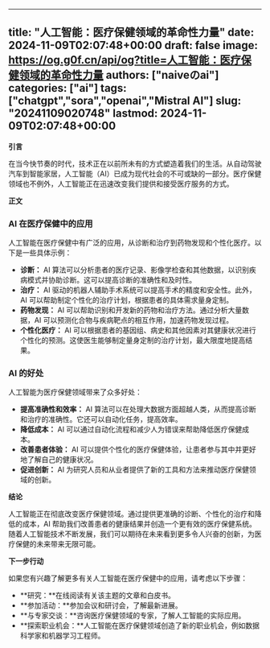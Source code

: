 
---
title: "人工智能：医疗保健领域的革命性力量"
date: 2024-11-09T02:07:48+00:00
draft: false
image: https://og.g0f.cn/api/og?title=人工智能：医疗保健领域的革命性力量
authors: ["naiveのai"]
categories: ["ai"]
tags: ["chatgpt","sora","openai","Mistral AI"]
slug: "20241109020748"
lastmod: 2024-11-09T02:07:48+00:00
---
**引言**

在当今快节奏的时代，技术正在以前所未有的方式塑造着我们的生活。从自动驾驶汽车到智能家居，人工智能（AI）已成为现代社会的不可或缺的一部分。医疗保健领域也不例外，人工智能正在迅速改变我们提供和接受医疗服务的方式。

**正文**

### AI 在医疗保健中的应用

人工智能在医疗保健中有广泛的应用，从诊断和治疗到药物发现和个性化医疗。以下是一些具体示例：

- **诊断：** AI 算法可以分析患者的医疗记录、影像学检查和其他数据，以识别疾病模式并协助诊断。这可以提高诊断的准确性和及时性。
- **治疗：** AI 驱动的机器人辅助手术系统可以提高手术的精度和安全性。此外，AI 可以帮助制定个性化的治疗计划，根据患者的具体需求量身定制。
- **药物发现：** AI 可以帮助识别和开发新的药物和治疗方法。通过分析大量数据，AI 可以预测化合物与疾病靶点的相互作用，加速药物发现过程。
- **个性化医疗：** AI 可以根据患者的基因组、病史和其他因素对其健康状况进行个性化的预测。这使医生能够制定量身定制的治疗计划，最大限度地提高结果。

### AI 的好处

人工智能为医疗保健领域带来了众多好处：

- **提高准确性和效率：** AI 算法可以在处理大数据方面超越人类，从而提高诊断和治疗的准确性。它还可以自动化任务，提高效率。
- **降低成本：** AI 可以通过自动化流程和减少人为错误来帮助降低医疗保健成本。
- **改善患者体验：** AI 可以提供个性化的医疗保健体验，让患者参与其中并更好地了解自己的健康状况。
- **促进创新：** AI 为研究人员和从业者提供了新的工具和方法来推动医疗保健领域的创新。

**结论**

人工智能正在彻底改变医疗保健领域。通过提供更准确的诊断、个性化的治疗和降低的成本，AI 帮助我们改善患者的健康结果并创造一个更有效的医疗保健系统。随着人工智能技术不断发展，我们可以期待在未来看到更多令人兴奋的创新，为医疗保健的未来带来无限可能。

**下一步行动**

如果您有兴趣了解更多有关人工智能在医疗保健中的应用，请考虑以下步骤：

- **研究：**在线阅读有关该主题的文章和白皮书。
- **参加活动：**参加会议和研讨会，了解最新进展。
- **与专家交谈：**咨询医疗保健领域的专家，了解人工智能的实际应用。
- **探索职业机会：**人工智能在医疗保健领域创造了新的职业机会，例如数据科学家和机器学习工程师。